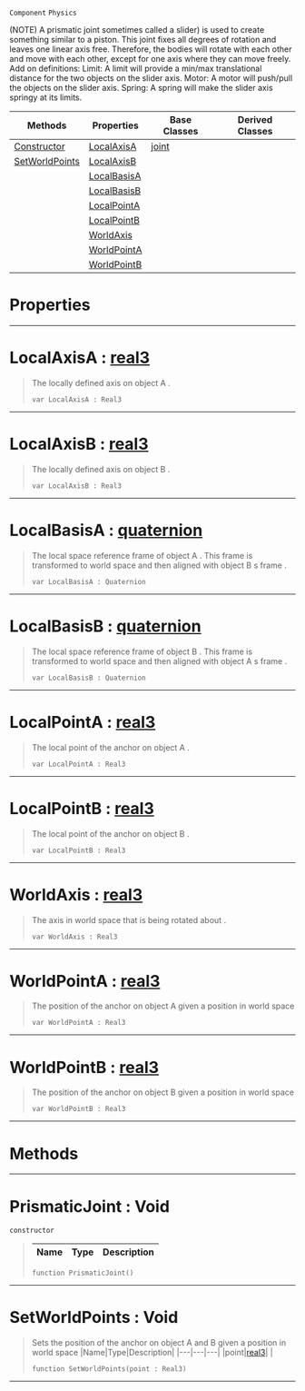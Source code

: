  `Component` `Physics`



(NOTE) A prismatic joint sometimes called a slider) is used to create something similar to a piston. This joint fixes all degrees of rotation and leaves one linear axis free. Therefore, the bodies will rotate with each other and move with each other, except for one axis where they can move freely. Add on definitions: Limit: A limit will provide a min/max translational distance for the two objects on the slider axis. Motor: A motor will push/pull the objects on the slider axis. Spring: A spring will make the slider axis springy at its limits.

|Methods|Properties|Base Classes|Derived Classes|
|---|---|---|---|
|[Constructor](prismaticjoint.md#prismaticjoint-void)|[LocalAxisA](prismaticjoint.md#localaxisa-zilch-engine-d)|[joint](joint.md)| |
|[SetWorldPoints](prismaticjoint.md#setworldpoints-void)|[LocalAxisB](prismaticjoint.md#localaxisb-zilch-engine-d)| | |
| |[LocalBasisA](prismaticjoint.md#localbasisa-zilch-engine)| | |
| |[LocalBasisB](prismaticjoint.md#localbasisb-zilch-engine)| | |
| |[LocalPointA](prismaticjoint.md#localpointa-zilch-engine)| | |
| |[LocalPointB](prismaticjoint.md#localpointb-zilch-engine)| | |
| |[WorldAxis](prismaticjoint.md#worldaxis-zilch-engine-do)| | |
| |[WorldPointA](prismaticjoint.md#worldpointa-zilch-engine)| | |
| |[WorldPointB](prismaticjoint.md#worldpointb-zilch-engine)| | |


 #  Properties


---  
 #  LocalAxisA : [real3](../nada_base_types/real3.md)

> The locally defined axis on object A . 
> ```TS:Nada
> var LocalAxisA : Real3


---  
 #  LocalAxisB : [real3](../nada_base_types/real3.md)

> The locally defined axis on object B . 
> ```TS:Nada
> var LocalAxisB : Real3


---  
 #  LocalBasisA : [quaternion](../nada_base_types/quaternion.md)

> The local space reference frame of object A . This frame is transformed to world space and then aligned with object B s frame . 
> ```TS:Nada
> var LocalBasisA : Quaternion


---  
 #  LocalBasisB : [quaternion](../nada_base_types/quaternion.md)

> The local space reference frame of object B . This frame is transformed to world space and then aligned with object A s frame . 
> ```TS:Nada
> var LocalBasisB : Quaternion


---  
 #  LocalPointA : [real3](../nada_base_types/real3.md)

> The local point of the anchor on object A . 
> ```TS:Nada
> var LocalPointA : Real3


---  
 #  LocalPointB : [real3](../nada_base_types/real3.md)

> The local point of the anchor on object B . 
> ```TS:Nada
> var LocalPointB : Real3


---  
 #  WorldAxis : [real3](../nada_base_types/real3.md)

> The axis in world space that is being rotated about . 
> ```TS:Nada
> var WorldAxis : Real3


---  
 #  WorldPointA : [real3](../nada_base_types/real3.md)

> The position of the anchor on object A given a position in world space 
> ```TS:Nada
> var WorldPointA : Real3


---  
 #  WorldPointB : [real3](../nada_base_types/real3.md)

> The position of the anchor on object B given a position in world space 
> ```TS:Nada
> var WorldPointB : Real3


---  
 #  Methods


---  
 #  PrismaticJoint : Void

 `constructor`

> 
> |Name|Type|Description|
> |---|---|---|
> ```TS:Nada
> function PrismaticJoint()
> ``` 


---  
 #  SetWorldPoints : Void

> Sets the position of the anchor on object A and B given a position in world space 
> |Name|Type|Description|
> |---|---|---|
> |point|[real3](../nada_base_types/real3.md)| |
> ```TS:Nada
> function SetWorldPoints(point : Real3)
> ``` 


---  
 

 